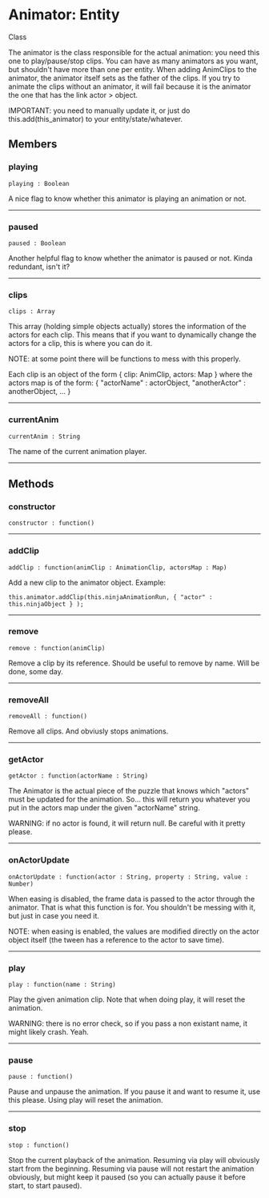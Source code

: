 # <i class="fa fa-book"></i> Animator: Entity

<span class="label label-info">Class</span>

The animator is the class responsible for the actual animation: you need this one to 
play/pause/stop clips. You can have as many animators as you want, but shouldn't have 
more than one per entity. When adding AnimClips to the animator, the animator itself
sets as the father of the clips. If you try to animate the clips without an animator, 
it will fail because it is the animator the one that has the link actor > object.

IMPORTANT: you need to manually update it, or just do this.add(this_animator) to your 
entity/state/whatever.


## Members

### playing 

	playing : Boolean
	
A nice flag to know whether this animator is playing an animation or not.

---
	
### paused
	
	paused : Boolean
	
Another helpful flag to know whether the animator is paused or not. Kinda redundant, isn't it?
	
---	

### clips

	clips : Array
	
This array (holding simple objects actually) stores	the information of the actors for each clip.
This means that if you want to dynamically change the actors for a clip, this is where you can do it.

NOTE: at some point there will be functions to mess with this properly.

Each clip is an object of the form { clip: AnimClip, actors: Map } where the actors map is of the form:
{ "actorName" : actorObject, "anotherActor" : anotherObject, ... }
	
---	
	
### currentAnim
	
	currentAnim : String
	
The name of the current animation player. 
	
---	
	
## Methods

### constructor

    constructor : function()

---

### addClip
	
	addClip : function(animClip : AnimationClip, actorsMap : Map) 

Add a new clip to the animator object. Example:

    this.animator.addClip(this.ninjaAnimationRun, { "actor" : this.ninjaObject } );
	
---	

### remove
	
	remove : function(animClip)

Remove a clip by its reference. Should be useful to remove by name. Will be done, some day.	
	
---	

### removeAll
	
	removeAll : function()

Remove all clips. And obviusly stops animations.
	
---	

### getActor	

	getActor : function(actorName : String)	

The Animator is the actual piece of the puzzle that knows which "actors" must be updated for the animation.
So... this will return you whatever you put in the actors map under the given "actorName" string.

WARNING: if no actor is found, it will return null. Be careful with it pretty please.
	
---

### onActorUpdate
	
	onActorUpdate : function(actor : String, property : String, value : Number)

When easing is disabled, the frame data is passed to the actor through the animator. That is what this function
is for. You shouldn't be messing with it, but just in case you need it. 

NOTE: when easing is enabled, the values are modified directly on the actor object itself (the tween has a 
reference to the actor to save time).
	
---	
	
### play	
	
	play : function(name : String)
	
Play the given animation clip. Note that when doing play, it will reset the animation.

WARNING: there is no error check, so if you pass a non existant name, it might likely crash. Yeah.
	
---	

### pause

	pause : function()

Pause and unpause the animation. If you pause it and want to resume it, use this please. 
Using play will reset the animation.	
	
---	
	
### stop	
	
	stop : function()
	
Stop the current playback of the animation. Resuming via play will obviously start from the beginning.
Resuming via pause will not restart the animation obviously, but might keep it paused (so you can actually
pause it before start, to start paused).	
	

